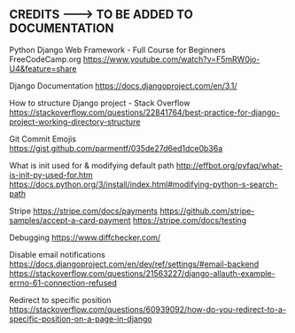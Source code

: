 ## CREDITS ---> TO BE ADDED TO DOCUMENTATION
Python Django Web Framework - Full Course for Beginners
FreeCodeCamp.org
https://www.youtube.com/watch?v=F5mRW0jo-U4&feature=share

Django Documentation
https://docs.djangoproject.com/en/3.1/

How to structure Django project - Stack Overflow
https://stackoverflow.com/questions/22841764/best-practice-for-django-project-working-directory-structure

Git Commit Emojis 
https://gist.github.com/parmentf/035de27d6ed1dce0b36a

What is init used for & modifying default path
http://effbot.org/pyfaq/what-is-init-py-used-for.htm
https://docs.python.org/3/install/index.html#modifying-python-s-search-path

Stripe
https://stripe.com/docs/payments
https://github.com/stripe-samples/accept-a-card-payment
https://stripe.com/docs/testing

Debugging
https://www.diffchecker.com/

Disable email notifications
https://docs.djangoproject.com/en/dev/ref/settings/#email-backend
https://stackoverflow.com/questions/21563227/django-allauth-example-errno-61-connection-refused

Redirect to specific position
https://stackoverflow.com/questions/60939092/how-do-you-redirect-to-a-specific-position-on-a-page-in-django
